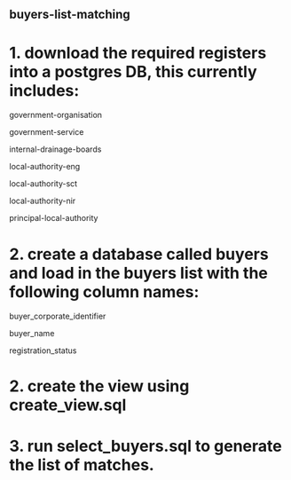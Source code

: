 ## buyers-list-matching
# 1.  download the required registers into a postgres DB, this currently includes:

government-organisation

government-service

internal-drainage-boards

local-authority-eng

local-authority-sct

local-authority-nir

principal-local-authority


# 2. create a database called buyers and load in the buyers list with the following column names:

buyer_corporate_identifier

buyer_name

registration_status

# 2. create the view using create_view.sql

# 3. run select_buyers.sql to generate the list of matches.
